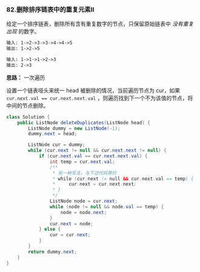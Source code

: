 ### 82.删除排序链表中的重复元素II

给定一个排序链表，删除所有含有重复数字的节点，只保留原始链表中 *没有重复出现* 的数字。

``` markdown
输入: 1->2->3->3->4->4->5
输出: 1->2->5

输入: 1->1->1->2->3
输出: 2->3
```



**思路：** 一次遍历

设置一个链表哑头来统一 head 被删除的情况，当前遍历节点为 cur，如果 `cur.next.val == cur.next.next.val` ，则遍历找到下一个不为该值的节点，将中间的节点删除。

``` java
class Solution {
    public ListNode deleteDuplicates(ListNode head) {
        ListNode dummy = new ListNode(-1);
        dummy.next = head;

        ListNode cur = dummy;
        while (cur.next != null && cur.next.next != null) {
            if (cur.next.val == cur.next.next.val) {
                int temp = cur.next.val;
                /** 
                 * 另一种写法，与下述代码等价
                 * while (cur.next != null && cur.next.val == temp) {
                 *     cur.next = cur.next.next;
                 * }
                 */
                ListNode node = cur.next;
                while (node != null && node.val == temp) {
                    node = node.next;
                }
                cur.next = node;
            } else {
                cur = cur.next;
            }
        }
        return dummy.next;
    }
}
```

